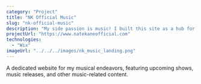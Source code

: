 ```yaml
---
category: "Project"
title: "NK Official Music"
slug: "nk-official-music"
description: "My side passion is music! I built this site as a hub for all things relating to my music; scheduling and advertising upcoming shows, marketing my music, and sharing my latest music projects."
projectUrl: "https://www.natekaneofficial.com"
technologies: 
  - "Wix"
imageUrl: "../../../images/nk_music_landing.png"
---
```


A dedicated website for my musical endeavors, featuring upcoming shows, music releases, and other music-related content.
